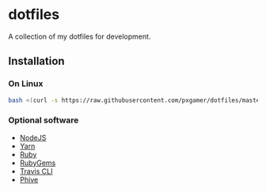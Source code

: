 # dotfiles

A collection of my dotfiles for development.

## Installation

### On Linux

```sh
bash <(curl -s https://raw.githubusercontent.com/pxgamer/dotfiles/master/install-linux.sh)
```

### Optional software

- [NodeJS](https://nodejs.org)
- [Yarn](https://yarnpkg.org)
- [Ruby](https://www.ruby-lang.org)
- [RubyGems](https://rubygems.org)
- [Travis CLI](https://github.com/travis-ci/travis.rb)
- [Phive](https://github.com/phar-io/phive)
